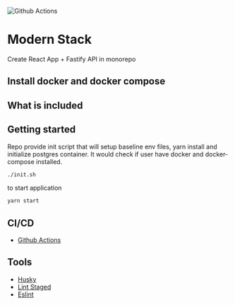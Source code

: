 
![Github Actions](https://github.com/chyzwar/modern-stack/workflows/Build/badge.svg)

# Modern Stack

Create React App + Fastify API in monorepo

## Install docker and docker compose

## What is included

## Getting started

Repo provide init script that will setup baseline env files, yarn install and initialize postgres container.
It would check if user have docker and docker-compose installed.

```sh
./init.sh
```

to start application

```sh
yarn start
```

## CI/CD

- [Github Actions](https://github.com/features/actions)

## Tools

- [Husky](https://www.npmjs.com/package/husky)
- [Lint Staged](https://github.com/okonet/lint-staged)
- [Eslint](https://github.com/eslint/eslint)
